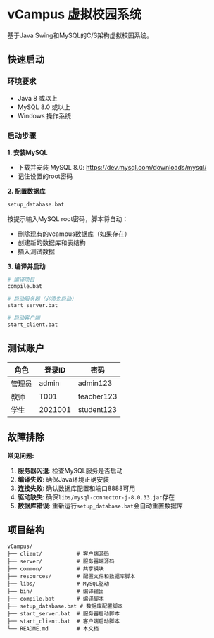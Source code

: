 # vCampus 虚拟校园系统

基于Java Swing和MySQL的C/S架构虚拟校园系统。

## 快速启动

### 环境要求
- Java 8 或以上
- MySQL 8.0 或以上
- Windows 操作系统

### 启动步骤

**1. 安装MySQL**
- 下载并安装 MySQL 8.0: https://dev.mysql.com/downloads/mysql/
- 记住设置的root密码

**2. 配置数据库**
```bash
setup_database.bat
```
按提示输入MySQL root密码，脚本将自动：
- 删除现有的vcampus数据库（如果存在）
- 创建新的数据库和表结构
- 插入测试数据

**3. 编译并启动**
```bash
# 编译项目
compile.bat

# 启动服务器（必须先启动）
start_server.bat

# 启动客户端
start_client.bat
```

## 测试账户

| 角色 | 登录ID | 密码 |
|------|--------|------|
| 管理员 | admin | admin123 |
| 教师 | T001 | teacher123 |
| 学生 | 2021001 | student123 |

## 故障排除

**常见问题:**
1. **服务器闪退**: 检查MySQL服务是否启动
2. **编译失败**: 确保Java环境正确安装  
3. **连接失败**: 确认数据库配置和端口8888可用
4. **驱动缺失**: 确保`libs/mysql-connector-j-8.0.33.jar`存在
5. **数据库错误**: 重新运行`setup_database.bat`会自动重置数据库

## 项目结构

```
vCampus/
├── client/           # 客户端源码
├── server/           # 服务器端源码  
├── common/           # 共享模块
├── resources/        # 配置文件和数据库脚本
├── libs/             # MySQL驱动
├── bin/              # 编译输出
├── compile.bat       # 编译脚本
├── setup_database.bat # 数据库配置脚本
├── start_server.bat  # 服务器启动脚本
├── start_client.bat  # 客户端启动脚本
└── README.md         # 本文档
```
